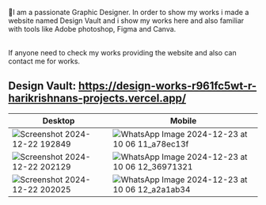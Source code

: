 🎨I am a passionate Graphic Designer. In order to show my works i made a website named Design Vault and i show my works here and also familiar with tools like Adobe photoshop, Figma and Canva.

<br>If anyone need to check my works providing the website and also can contact me for works.

## Design Vault: https://design-works-r961fc5wt-r-harikrishnans-projects.vercel.app/
| Desktop | Mobile |
|--|--|
| ![Screenshot 2024-12-22 192849](https://github.com/user-attachments/assets/ebb43750-47ce-4bba-95e2-afdcb854f7fc)|![WhatsApp Image 2024-12-23 at 10 06 11_a78ec13f](https://github.com/user-attachments/assets/aa3a64bd-759d-4fe2-b63f-1b86dc5fbf7a)|
| ![Screenshot 2024-12-22 202129](https://github.com/user-attachments/assets/b479144d-fe98-40c4-8555-adf26353bb77)|![WhatsApp Image 2024-12-23 at 10 06 12_36971321](https://github.com/user-attachments/assets/c6a0eb01-121d-4366-8464-e98ee8607c03)|
| ![Screenshot 2024-12-22 202025](https://github.com/user-attachments/assets/de96055c-4ef5-4cc0-85d2-80ee31e82ba8)|![WhatsApp Image 2024-12-23 at 10 06 12_a2a1ab34](https://github.com/user-attachments/assets/3fbc46ca-29e2-45fc-820a-bba889424f29)|

